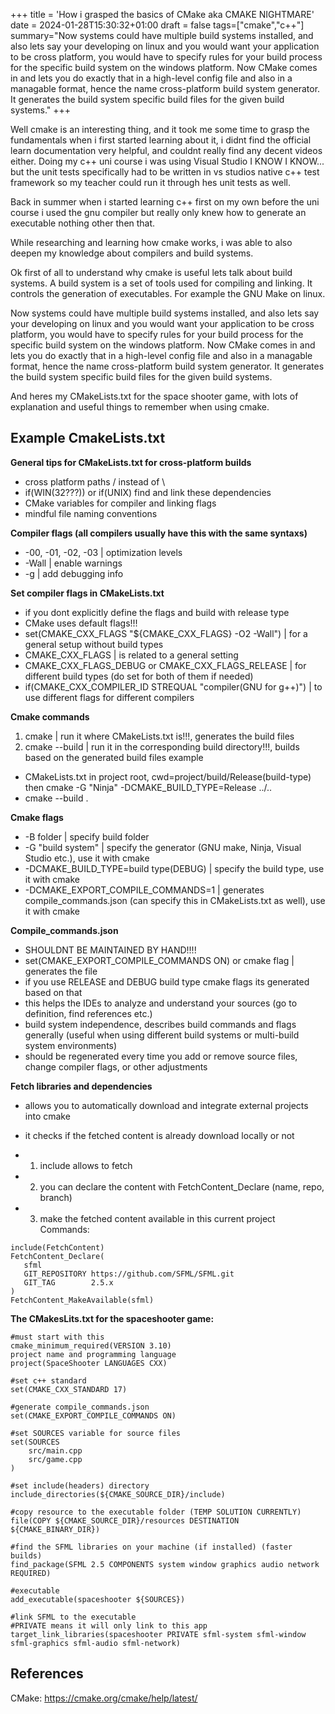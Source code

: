 +++
title = 'How i grasped the basics of CMake aka CMAKE NIGHTMARE'
date = 2024-01-28T15:30:32+01:00
draft = false
tags=["cmake","c++"]
summary="Now systems could have multiple build systems installed, and also lets say your developing on linux and you would want your application to be cross platform, you would have to specify rules for your build process for the specific build system on the windows platform. Now CMake comes in and lets you do exactly that in a high-level config file and also in a managable format, hence the name cross-platform build system generator. It generates the build system specific build files for the given build systems."
+++

Well cmake is an interesting thing, and it took me some time to grasp the fundamentals when i first started learning about it, i didnt find the official learn documentation very helpful, and couldnt really find any decent videos either. Doing my c++ uni course i was using Visual Studio I KNOW I KNOW... but the unit tests specifically had to be written in vs studios native c++ test framework so my teacher could run it through hes unit tests as well.

Back in summer when i started learning c++ first on my own before the uni course i used the gnu compiler but really only knew how to generate an executable nothing other then that.

While researching and learning how cmake works, i was able to also deepen my knowledge about compilers and build systems.

Ok first of all to understand why cmake is useful lets talk about build systems. A build system is a set of tools used for compiling and linking. It controls the generation of executables. For example the GNU Make on linux.

Now systems could have multiple build systems installed, and also lets say your developing on linux and you would want your application to be cross platform, you would have to specify rules for your build process for the specific build system on the windows platform. Now CMake comes in and lets you do exactly that in a high-level config file and also in a managable format, hence the name cross-platform build system generator. It generates the build system specific build files for the given build systems.

And heres my CMakeLists.txt for the space shooter game, with lots of explanation and useful things to remember when using cmake.

## Example CmakeLists.txt

**General tips for CMakeLists.txt for cross-platform builds**
 - cross platform paths / instead of \
 - if(WIN(32???)) or if(UNIX) find and link these dependencies
 - CMake variables for  compiler and linking flags
 - mindful file naming conventions


**Compiler flags (all compilers usually have this with the same syntaxs)**
 - -00, -01, -02, -03 | optimization levels
 - -Wall | enable warnings
 - -g | add debugging info

**Set compiler flags in CMakeLists.txt**
 - if you dont explicitly define the flags and build with release type 
 - CMake uses default flags!!!
 - set(CMAKE_CXX_FLAGS "${CMAKE_CXX_FLAGS} -O2 -Wall") | for a general setup without build types
 - CMAKE_CXX_FLAGS | is related to a general setting
 - CMAKE_CXX_FLAGS_DEBUG or CMAKE_CXX_FLAGS_RELEASE | for different build types (do set for both of them if needed)
 - if(CMAKE_CXX_COMPILER_ID STREQUAL "compiler(GNU for g++)") | to use different flags for different compilers


**Cmake commands**
 1. cmake | run it where CMakeLists.txt is!!!, generates the build files
 2. cmake --build | run it in the corresponding build directory!!!, builds based on the generated build files
example
 - CMakeLists.txt in project root, cwd=project/build/Release(build-type) then cmake -G "Ninja" -DCMAKE_BUILD_TYPE=Release ../..
 - cmake --build .

**Cmake flags**
 - -B folder | specify build folder
 - -G "build system" | specify the generator (GNU make, Ninja, Visual Studio etc.), use it with cmake
 - -DCMAKE_BUILD_TYPE=build type(DEBUG) | specify the build type, use it with cmake
 - -DCMAKE_EXPORT_COMPILE_COMMANDS=1 | generates compile_commands.json (can specify this in CMakeLists.txt as well), use it with cmake


**Compile_commands.json**
 - SHOULDNT BE MAINTAINED BY HAND!!!!
 - set(CMAKE_EXPORT_COMPILE_COMMANDS ON) or cmake flag | generates the file
 - if you use RELEASE and DEBUG build type cmake flags its generated based on that
 - this helps the IDEs to analyze and understand your sources (go to definition, find references etc.)
 - build system independence, describes build commands and flags generally (useful when using different build systems or multi-build system environments)
 - should be regenerated every time you add or remove source files, change compiler flags, or other adjustments


**Fetch libraries and dependencies**
 - allows you to automatically download and integrate external projects into cmake
 - it checks if the fetched  content is already download locally or not
 
 - 1. include allows to fetch
 - 2. you can declare the content with FetchContent_Declare (name, repo, branch)
 - 3. make the fetched content available in this current project
Commands:
```
include(FetchContent)
FetchContent_Declare(
   sfml
   GIT_REPOSITORY https://github.com/SFML/SFML.git
   GIT_TAG        2.5.x
)
FetchContent_MakeAvailable(sfml)
```


**The CMakesLits.txt for the spaceshooter game:**
```
#must start with this
cmake_minimum_required(VERSION 3.10) 
project name and programming language
project(SpaceShooter LANGUAGES CXX)

#set c++ standard
set(CMAKE_CXX_STANDARD 17)

#generate compile_commands.json
set(CMAKE_EXPORT_COMPILE_COMMANDS ON)

#set SOURCES variable for source files
set(SOURCES 
    src/main.cpp
    src/game.cpp
) 

#set include(headers) directory
include_directories(${CMAKE_SOURCE_DIR}/include)

#copy resource to the executable folder (TEMP SOLUTION CURRENTLY)
file(COPY ${CMAKE_SOURCE_DIR}/resources DESTINATION ${CMAKE_BINARY_DIR})

#find the SFML libraries on your machine (if installed) (faster builds)
find_package(SFML 2.5 COMPONENTS system window graphics audio network REQUIRED)

#executable
add_executable(spaceshooter ${SOURCES})

#link SFML to the executable
#PRIVATE means it will only link to this app
target_link_libraries(spaceshooter PRIVATE sfml-system sfml-window sfml-graphics sfml-audio sfml-network)

```


## References

CMake: https://cmake.org/cmake/help/latest/

